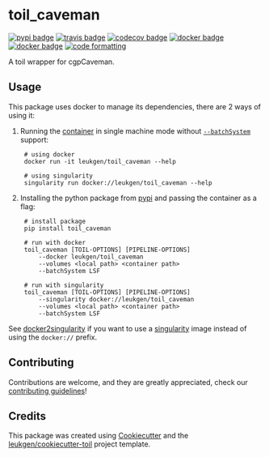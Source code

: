 # toil_caveman

[![pypi badge][pypi_badge]][pypi_base]
[![travis badge][travis_badge]][travis_base]
[![codecov badge][codecov_badge]][codecov_base]
[![docker badge][docker_badge]][docker_base]
[![docker badge][automated_badge]][docker_base]
[![code formatting][black_badge]][black_base]

A toil wrapper for cgpCaveman.

## Usage

This package uses docker to manage its dependencies, there are 2 ways of using it:

1. Running the [container][docker_base] in single machine mode without [`--batchSystem`] support:

        # using docker
        docker run -it leukgen/toil_caveman --help

        # using singularity
        singularity run docker://leukgen/toil_caveman --help

1. Installing the python package from [pypi][pypi_base] and passing the container as a flag:

        # install package
        pip install toil_caveman

        # run with docker
        toil_caveman [TOIL-OPTIONS] [PIPELINE-OPTIONS]
            --docker leukgen/toil_caveman
            --volumes <local path> <container path>
            --batchSystem LSF

        # run with singularity
        toil_caveman [TOIL-OPTIONS] [PIPELINE-OPTIONS]
            --singularity docker://leukgen/toil_caveman
            --volumes <local path> <container path>
            --batchSystem LSF

See [docker2singularity] if you want to use a [singularity] image instead of using the `docker://` prefix.

## Contributing

Contributions are welcome, and they are greatly appreciated, check our [contributing guidelines](.github/CONTRIBUTING.md)!

## Credits

This package was created using [Cookiecutter] and the
[leukgen/cookiecutter-toil] project template.

[singularity]: http://singularity.lbl.gov/
[docker2singularity]: https://github.com/singularityware/docker2singularity
[cookiecutter]: https://github.com/audreyr/cookiecutter
[leukgen/cookiecutter-toil]: https://github.com/leukgen/cookiecutter-toil
[`--batchSystem`]: http://toil.readthedocs.io/en/latest/developingWorkflows/batchSystem.html?highlight=BatchSystem
[docker_base]: https://hub.docker.com/r/leukgen/toil_caveman
[docker_badge]: https://img.shields.io/docker/build/leukgen/toil_caveman.svg
[automated_badge]: https://img.shields.io/docker/automated/leukgen/toil_caveman.svg
[codecov_badge]: https://codecov.io/gh/leukgen/toil_caveman/branch/master/graph/badge.svg
[codecov_base]: https://codecov.io/gh/leukgen/toil_caveman
[pypi_badge]: https://img.shields.io/pypi/v/toil_caveman.svg
[pypi_base]: https://pypi.python.org/pypi/toil_caveman
[travis_badge]: https://img.shields.io/travis/leukgen/toil_caveman.svg
[travis_base]: https://travis-ci.org/leukgen/toil_caveman
[black_badge]: https://img.shields.io/badge/code%20style-black-000000.svg
[black_base]: https://github.com/ambv/black
